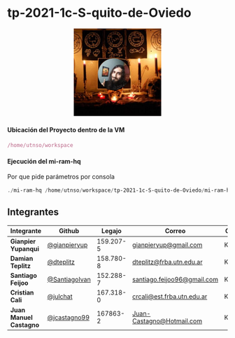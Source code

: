 # tp-2021-1c-S-quito-de-Oviedo

<p align="center"><img src="oviedo.jpg" width="200px"/></p>

#### Ubicación del Proyecto dentro de la VM

````javascript
/home/utnso/workspace
````



#### Ejecución del  mi-ram-hq

Por que pide parámetros por consola

````powershell
./mi-ram-hq /home/utnso/workspace/tp-2021-1c-S-quito-de-Oviedo/mi-ram-hq/cfg/mi-ram-hq.config /home/utnso/workspace/tp-2021-1c-S-quito-de-Oviedo/mi-ram-hq/cfg/mi-ram-hq.log
````





## Integrantes

| Integrante | Github | Legajo | Correo | Curso
|--|--|--|--|--
| **Gianpier Yupanqui** | [@gianpieryup](https://www.github.com/gianpieryup) | 159.207-5 | gianpieryup@gmail.com | K3054
| **Damian Teplitz** | [@dteplitz](https://www.github.com/dteplitz) | 158.780-8 | dteplitz@frba.utn.edu.ar | K3154
| **Santiago Feijoo** | [@SantiagoIvan](https://github.com/SantiagoIvan) | 152.288-7 | santiago.feijoo96@gmail.com | K3153
| **Cristian Cali** | [@julchat](https://www.github.com/julchat) | 167.318-0 | crcali@est.frba.utn.edu.ar | K3052
| **Juan Manuel Castagno** | [@jcastagno99](https://www.github.com/jcastagno99) | 167863-2 | Juan-Castagno@Hotmail.com | K3054
